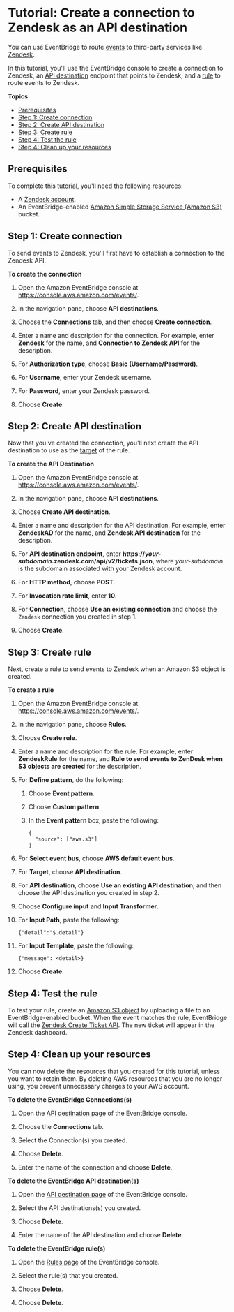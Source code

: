 # Tutorial: Create a connection to Zendesk as an API destination<a name="eb-tutorial-zendesk"></a>

You can use EventBridge to route [events](eb-events.md) to third\-party services like [Zendesk](https://www.zendesk.com/)\.

In this tutorial, you'll use the EventBridge console to create a connection to Zendesk, an [API destination](eb-api-destinations.md) endpoint that points to Zendesk, and a [rule](eb-rules.md) to route events to Zendesk\. 

**Topics**
+ [Prerequisites](#eb-zd-prereqs)
+ [Step 1: Create connection](#eb-zd-create-connection)
+ [Step 2: Create API destination](#eb-zd-api-destination)
+ [Step 3: Create rule](#eb-zd-create-rule)
+ [Step 4: Test the rule](#eb-zd-test-rule)
+ [Step 4: Clean up your resources](#cleanup)

## Prerequisites<a name="eb-zd-prereqs"></a>

To complete this tutorial, you'll need the following resources:
+ A [Zendesk account](https://www.zendesk.com/register/#step-1)\.
+ An EventBridge\-enabled [Amazon Simple Storage Service \(Amazon S3\)](https://docs.aws.amazon.com/AmazonS3/latest/user-guide/Welcome.html) bucket\.

## Step 1: Create connection<a name="eb-zd-create-connection"></a>

To send events to Zendesk, you'll first have to establish a connection to the Zendesk API\.

**To create the connection**

1. Open the Amazon EventBridge console at [https://console\.aws\.amazon\.com/events/](https://console.aws.amazon.com/events/)\.

1. In the navigation pane, choose **API destinations**\.

1. Choose the **Connections** tab, and then choose **Create connection**\.

1. Enter a name and description for the connection\. For example, enter **Zendesk** for the name, and **Connection to Zendesk API** for the description\.

1. For **Authorization type**, choose **Basic \(Username/Password\)**\.

1. For **Username**, enter your Zendesk username\.

1. For **Password**, enter your Zendesk password\.

1. Choose **Create**\.

## Step 2: Create API destination<a name="eb-zd-api-destination"></a>

Now that you've created the connection, you'll next create the API destination to use as the [target](eb-targets.md) of the rule\.

**To create the API Destination**

1. Open the Amazon EventBridge console at [https://console\.aws\.amazon\.com/events/](https://console.aws.amazon.com/events/)\.

1. In the navigation pane, choose **API destinations**\.

1. Choose **Create API destination**\.

1. Enter a name and description for the API destination\. For example, enter **ZendeskAD** for the name, and **Zendesk API destination** for the description\.

1. For **API destination endpoint**, enter **https://*your\-subdomain*\.zendesk\.com/api/v2/tickets\.json**, where *your\-subdomain* is the subdomain associated with your Zendesk account\.

1. For **HTTP method**, choose **POST**\.

1. For **Invocation rate limit**, enter **10**\.

1. For **Connection**, choose **Use an existing connection** and choose the `Zendesk` connection you created in step 1\.

1. Choose **Create**\.

## Step 3: Create rule<a name="eb-zd-create-rule"></a>

Next, create a rule to send events to Zendesk when an Amazon S3 object is created\.

**To create a rule**

1. Open the Amazon EventBridge console at [https://console\.aws\.amazon\.com/events/](https://console.aws.amazon.com/events/)\.

1. In the navigation pane, choose **Rules**\.

1. Choose **Create rule**\.

1. Enter a name and description for the rule\. For example, enter **ZendeskRule** for the name, and **Rule to send events to ZenDesk when S3 objects are created** for the description\.

1. For **Define pattern**, do the following:

   1. Choose **Event pattern**\.

   1. Choose **Custom pattern**\.

   1. In the **Event pattern** box, paste the following:

      ```
      {
        "source": ["aws.s3"]
      }
      ```

1. For **Select event bus**, choose **AWS default event bus**\.

1. For **Target**, choose **API destination**\.

1. For **API destination**, choose **Use an existing API destination**, and then choose the API destination you created in step 2\.

1. Choose **Configure input** and **Input Transformer**\.

1. For **Input Path**, paste the following:

   ```
   {"detail":"$.detail"}
   ```

1. For **Input Template**, paste the following:

   ```
   {"message": <detail>}
   ```

1. Choose **Create**\.

## Step 4: Test the rule<a name="eb-zd-test-rule"></a>

To test your rule, create an [Amazon S3 object](https://docs.aws.amazon.com/AmazonS3/latest/user-guide/upload-objects.html) by uploading a file to an EventBridge\-enabled bucket\. When the event matches the rule, EventBridge will call the [ Zendesk Create Ticket API](https://developer.zendesk.com/rest_api/docs/support/tickets#create-ticket)\. The new ticket will appear in the Zendesk dashboard\.

## Step 4: Clean up your resources<a name="cleanup"></a>

You can now delete the resources that you created for this tutorial, unless you want to retain them\. By deleting AWS resources that you are no longer using, you prevent unnecessary charges to your AWS account\.

**To delete the EventBridge Connections\(s\)**

1. Open the [API destination page](https://console.aws.amazon.com/events/home#/apidestinations) of the EventBridge console\.

1. Choose the **Connections** tab\.

1. Select the Connection\(s\) you created\.

1. Choose **Delete**\.

1. Enter the name of the connection and choose **Delete**\.

**To delete the EventBridge API destination\(s\)**

1. Open the [API destination page](https://console.aws.amazon.com/events/home#/apidestinations) of the EventBridge console\.

1. Select the API destinations\(s\) you created\.

1. Choose **Delete**\.

1. Enter the name of the API destination and choose **Delete**\.

**To delete the EventBridge rule\(s\)**

1. Open the [Rules page](https://console.aws.amazon.com/events/home#/rule) of the EventBridge console\.

1. Select the rule\(s\) that you created\.

1. Choose **Delete**\.

1. Choose **Delete**\.